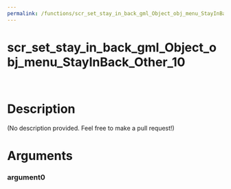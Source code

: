 ```yaml
---
permalink: /functions/scr_set_stay_in_back_gml_Object_obj_menu_StayInBack_Other_10
---
```

# scr_set_stay_in_back_gml_Object_obj_menu_StayInBack_Other_10  
&nbsp;  
# Description  
(No description provided. Feel free to make a pull request!) 
&nbsp;  
# Arguments
### argument0

&nbsp;    


